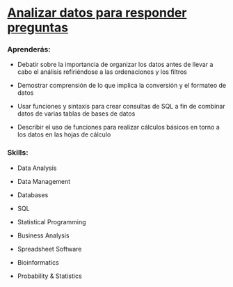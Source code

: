 # [Analizar datos para responder preguntas](https://www.coursera.org/programs/becas-google-fundae-sepe-analisis-datos-rspys/learn/analizar-datos-para-responder-preguntas?specialization=analisis-de-datos-de-google)

### Aprenderás:

* Debatir sobre la importancia de organizar los datos antes de llevar a cabo el análisis refiriéndose a las ordenaciones y los filtros

* Demostrar comprensión de lo que implica la conversión y el formateo de datos

* Usar funciones y sintaxis para crear consultas de SQL a fin de combinar datos de varias tablas de bases de datos

* Describir el uso de funciones para realizar cálculos básicos en torno a los datos en las hojas de cálculo

### Skills:

* Data Analysis

* Data Management

* Databases

* SQL

* Statistical Programming

* Business Analysis

* Spreadsheet Software

* Bioinformatics

* Probability & Statistics
